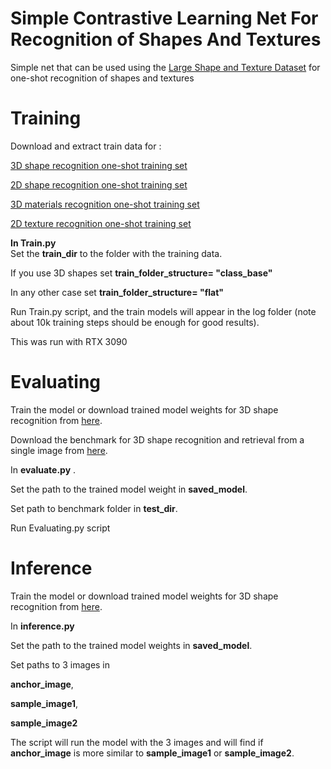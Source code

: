 # Simple Contrastive Learning Net For Recognition of Shapes And Textures

Simple net that can be used using the [Large Shape and Texture Dataset](https://sites.google.com/view/lastdataset/home) for one-shot recognition of shapes and textures

# Training

Download and extract train data for :

[3D shape recognition one-shot training set](https://zenodo.org/records/15453634/files/3D_Shape_Recognition_Synthethic_GENERAL_LARGE_SET_76k.zip?download=1)

[2D shape recognition one-shot training set](https://zenodo.org/records/15453634/files/2D_Shapes_Recognition_Textured_Synthetic_Resize2_GENERAL_LARGE_SET_61k.zip?download=1)

[3D materials recognition one-shot training set](https://zenodo.org/records/15453634/files/3D_Materials_PBR_Synthetic_GENERAL_LARGE_SET_80K.zip?download=1)

[2D texture recognition one-shot training set](https://zenodo.org/records/15453634/files/2D_Textures_Recogition__GENERAL_LARGE_SET_Synthetic_53K.zip?download=1)

**In Train.py**  
Set the **train_dir** to the folder with the training data.

If you use 3D shapes set **train_folder_structure= "class_base"**

In any other case set  **train_folder_structure= "flat"**

Run Train.py script, and the train models will appear in the log folder (note about 10k training steps should be enough for good results).

This was run with RTX 3090

# Evaluating
Train the model or download trained model weights for 3D shape recognition from [here](https://icedrive.net/s/WzjBZCCzRWTgQafZPiRxS1y8DwAN).

Download the benchmark for 3D shape recognition and retrieval from a single image from [here](https://zenodo.org/records/15453634/files/Real_Images_3D_shape_matching_Benchmarks.zip?download=1).   

In **evaluate.py** .

Set the path to the trained model weight in **saved_model**. 

Set path to benchmark folder in **test_dir**.

Run Evaluating.py script

# Inference 
Train the model or download trained model weights for 3D shape recognition from [here](https://icedrive.net/s/WzjBZCCzRWTgQafZPiRxS1y8DwAN).

In **inference.py**

Set the path to the trained model weights in **saved_model**.

Set paths to 3 images in

**anchor_image**,  

**sample_image1**, 

**sample_image2** 

The script will run the model with the 3 images and will find if **anchor_image**  is more similar to **sample_image1** or **sample_image2**.
